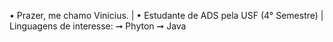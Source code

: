  • Prazer, me chamo Vinicius. | 
 • Estudante de ADS pela USF (4° Semestre) | 
 Linguagens de interesse:
 ➞ Phyton
 ➞ Java


